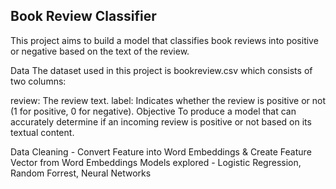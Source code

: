 ## Book Review Classifier
This project aims to build a model that classifies book reviews into positive or negative based on the text of the review.

Data
The dataset used in this project is bookreview.csv which consists of two columns:

review: The review text.
label: Indicates whether the review is positive or not (1 for positive, 0 for negative).
Objective
To produce a model that can accurately determine if an incoming review is positive or not based on its textual content.

Data Cleaning - Convert Feature into Word Embeddings & Create Feature Vector from Word Embeddings
Models explored - Logistic Regression, Random Forrest, Neural Networks 

